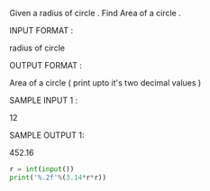  Given a radius of circle  . Find Area of a circle .

INPUT FORMAT :

radius of circle

OUTPUT FORMAT :

Area of a circle  ( print upto it's two decimal values )

SAMPLE INPUT 1 :

12

SAMPLE OUTPUT 1:

452.16


```python
r = int(input())
print('%.2f'%(3.14*r*r))
